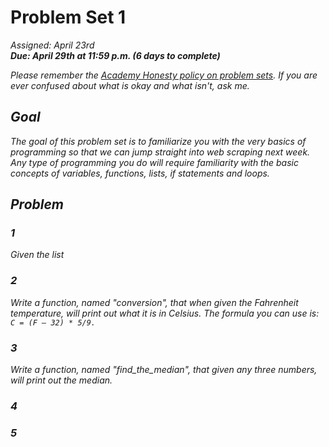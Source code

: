# Problem Set 1
<i>Assigned: April 23rd<i>
<br/><b>Due: April 29th at 11:59 p.m. (6 days to complete)</b>

Please remember the [Academy Honesty policy on problem sets](http://cdn.cs50.net/2014/fall/lectures/0/w/syllabus/syllabus.html#academic_honesty). If you are ever confused about what is okay and what isn't, ask me. 

## Goal
The goal of this problem set is to familiarize you with the very basics of programming so that we can jump straight into web scraping next week. Any type of programming you do will require familiarity with the basic concepts of variables, functions, lists, if statements and loops. 

## Problem

### 1
Given the list 


### 2
Write a function, named "conversion", that when given the Fahrenheit temperature, will print out what it is in Celsius. The formula you can use is: ```C = (F – 32) * 5/9.```

### 3
Write a function, named "find_the_median", that given any three numbers, will print out the median. 



### 4



### 5

